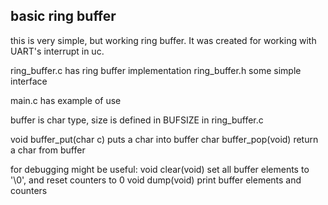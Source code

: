 ## basic ring buffer
this is very simple, but working ring buffer.
It was created for working with UART's interrupt in uc.

ring_buffer.c has ring buffer implementation
ring_buffer.h some simple interface

main.c has example of use

buffer is char type, size is defined in BUFSIZE in ring_buffer.c

void buffer_put(char c) puts a char into buffer
char buffer_pop(void) return a char from buffer

for debugging might be useful:
void clear(void)    set all buffer elements to '\0', and reset counters to 0
void dump(void)     print buffer elements and counters
